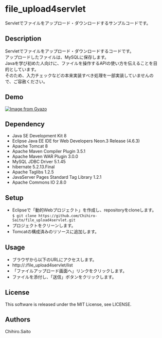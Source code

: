 # file_upload4servlet
Servletでファイルをアップロード・ダウンロードするサンプルコードです。

## Description
Servletでファイルをアップロード・ダウンロードするコードです。<br>
アップロードしたファイルは、MySQLに保存します。<br>
Javaを学び初めた人向けに、ファイルを操作するAPIの使い方を伝えることを目的としています。<br>
そのため、入力チェックなどの本来実装すべき処理を一部実装していませんので、ご容赦ください。<br>

## Demo
[![Image from Gyazo](https://i.gyazo.com/b90d01803983e73c3d773137b9a1ce15.gif)](https://gyazo.com/b90d01803983e73c3d773137b9a1ce15)

## Dependency
- Java SE Development Kit 8
- Eclipse Java EE IDE for Web Developers Neon.3 Release (4.6.3)
- Apache Tomcat 8
- Apache Maven Compiler Plugin 3.5.1
- Apache Maven WAR Plugin 3.0.0
- MySQL JDBC Driver 5.1.45
- hibernate 5.2.13.Final
- Apache Taglibs 1.2.5
- JavaServer Pages Standard Tag Library 1.2.1
- Apache Commons IO 2.8.0

## Setup
- Eclipseで「動的Webプロジェクト」を作成し、repositoryをcloneします。<br>
``$ git clone https://github.com/Chihiro-Saito/file_upload4servlet.git``
- プロジェクトをクリーンします。
- Tomcatの構成済みのリソースに追加します。

## Usage
- ブラウザから以下のURLにアクセスします。
 - http://<HostName >:<Port Number>/file_upload4servlet/list
- 「ファイルアップロード画面へ」リンクをクリックします。
- ファイルを添付し、「送信」ボタンをクリックします。

## License
This software is released under the MIT License, see LICENSE.

## Authors
Chihiro.Saito